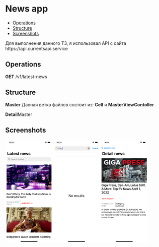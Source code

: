 # News app

 - [Operations](#operations)
 - [Structure](#structure)
 - [Screenshots](#screenshots)
 
 <p> Для выполнения данного ТЗ, я использовал API  с сайта https://api.currentsapi.service</p>
 
 <h2>Operations</h2>
 <p><b>GET</b> /v1/latest-news</p>
 <h2>Structure</h2>
 <p><b>Master</b> Данная ветка файлов состоит из: <b>Cell</b> и <b>MasterViewContoller</b></p>
 <p><b>Detail</b>Master</p>
 <h2>Screenshots</h2>
 <div style="display:flex;">
 <img alt="App image" src="Screenshots/main.png" width="30%">
 <img alt="App image" src="Screenshots/noResults.png" width="30%">
 <img alt="App image" src="Screenshots/detail.png" width="30%">
 
 </div>

